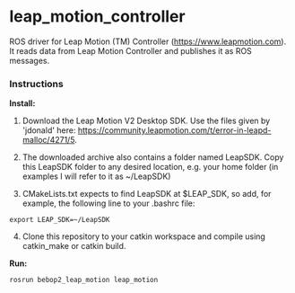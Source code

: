 # leap_motion_controller

ROS driver for Leap Motion (TM) Controller (https://www.leapmotion.com). It reads data from Leap Motion Controller and publishes it as ROS messages.
 
### Instructions
**Install:**

1. Download the Leap Motion V2 Desktop SDK. Use the files given by 'jdonald' here:
https://community.leapmotion.com/t/error-in-leapd-malloc/4271/5.

2. The downloaded archive also contains a folder named LeapSDK. Copy this LeapSDK folder to any desired location, e.g. your home folder (in examples I will refer to it as ~/LeapSDK)

3. CMakeLists.txt expects to find LeapSDK at $LEAP_SDK, so add, for example, the following line to your .bashrc file:

`export LEAP_SDK=~/LeapSDK`

4. Clone this repository to your catkin workspace and compile using catkin_make or catkin build.

**Run:**

`rosrun bebop2_leap_motion leap_motion`

